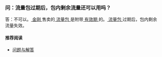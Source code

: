 ### 问：流量包过期后，包内剩余流量还可以用吗？

答：不可以。[ 金刚 ](https://a2zitpro.github.io/web/金刚公司)售卖的[ 流量包 ](https://a2zitpro.github.io/web/流量包)是附带[ 有效期 ](https://a2zitpro.github.io/web/流量包有效期)的。[ 流量包 ](https://a2zitpro.github.io/web/流量包)过期后，包内剩余流量失效。
#### 推荐阅读
- [ 问题与解答 ](https://a2zitpro.github.io/web/问题与解答)
